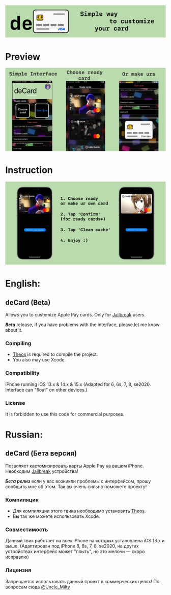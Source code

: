 <img src="/githubAssets/preview.png">

# Preview

<img src="/githubAssets/previewScreen.png">

# Instruction

<img src="/githubAssets/instruction.png">

# English:

## deCard (Beta)
Allows you to customize Apple Pay cards. Only for [Jailbreak](https://www.cydiafree.com) users.

**_Beta_** release, if you have problems with the interface, please let me know about it.

### Compiling
  - [Theos](https://theos.dev/) is required to compile the project.
  - You also may use Xcode.

### Compatibility
iPhone running iOS 13.x & 14.x & 15.x (Adapted for 6, 6s, 7, 8, se2020. Interface can "float" on other devices.)

### License
It is forbidden to use this code for commercial purposes. 


# Russian:

## deCard (Бета версия)
Позволяет кастомизировать карты Apple Pay на вашем iPhone. Необходим [Jailbreak](https://www.cydiafree.com) устройства!

**_Бета релиз_** если у вас возникли проблемы с интерфейсом, прошу сообщить мне об этом. Так вы очень сильно поможете проекту!

### Компиляция   
  - Для компиляции этого твика необходимо установить [Theos](https://theos.dev/).
  - Вы так же можете использовать Xcode.
    
### Совместимость
Данный твик работает на всех iPhone на которых установлена iOS 13.x и выше. (Адаптирован под iPhone 6, 6s, 7, 8, se2020, на других устройствах интерфейс может "плыть", но это мелочи — скоро исправлю)

### Лицензия
Запрещается использовать данный проект в коммерческих целях!
По вопросам сюда [@Uncle_Milty](https://t.me/Uncle_Milty)
